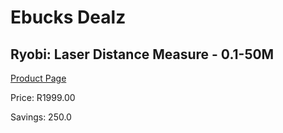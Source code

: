 
# Ebucks Dealz
## Ryobi: Laser Distance Measure - 0.1-50M
[Product Page](https://www.ebucks.com/web/shop/productSelected.do?prodId=316302043&catId=370101825)

Price: R1999.00

Savings: 250.0


	